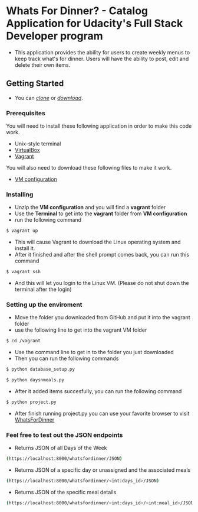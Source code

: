 # Whats For Dinner? - Catalog Application for Udacity's Full Stack Developer program
* This application  provides the ability for users to create weekly menus to keep track what's for dinner.  Users will have the ability to post, edit and delete their own items.

## Getting Started
* You can *[clone](https://github.com/cmudrenko/WFD_Catalog.git)* or *[download](https://github.com/cmudrenko/WFD_Catalog.git)*.

### Prerequisites
You will need to install these following application in order to make this code work.
* Unix-style terminal
* [VirtualBox](https://www.virtualbox.org/wiki/Downloads)
* [Vagrant](https://www.vagrantup.com/downloads.html)

You will also need to download these following files to make it work.
* [VM configuration](https://d17h27t6h515a5.cloudfront.net/topher/2017/August/59822701_fsnd-virtual-machine/fsnd-virtual-machine.zip)

### Installing

* Unzip the **VM configuration** and you will find a **vagrant** folder
* Use the **Terminal** to get into the **vagrant** folder from **VM configuration**
* run the following command
```sh
$ vagrant up
```
* This will cause Vagrant to download the Linux operating system and install it.
* After it finished and after the shell prompt comes back, you can run this command
```sh
$ vagrant ssh
```
* And this will let you login to the Linux VM. (Please do not shut down the terminal after the login)

### Setting up the enviroment
* Move the folder you downloaded from GitHub and put it into the vagrant folder
* use the following line to get into the vagrant VM folder
```sh
$ cd /vagrant
```
* Use the command line to get in to the folder you just downloaded
* Then you can run the following commands
```sh
$ python database_setup.py
```
```sh
$ python daysnmeals.py
```
* After it added items succesfully, you can run the following command
```sh
$ python project.py
```
* After finish running project.py you can use your favorite browser to visit [WhatsForDinner](http://localhost:8000/)

### Feel free to test out the JSON endpoints
* Returns JSON of all Days of the Week
```sh
(https://localhost:8000/whatsfordinner/JSON)
```
* Returns JSON of a specific day or unassigned and the associated meals
```sh
(https://localhost:8000/whatsfordinner/<int:days_id>/JSON)
```
* Returns JSON of the specific meal details
```sh
(https://localhost:8000/whatsfordinner/<int:days_id>/<int:meal_id>/JSON)
```

